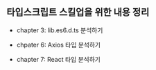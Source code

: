 ## 타입스크립트 스킬업을 위한 내용 정리

- chapter 3: lib.es6.d.ts 분석하기

- chpater 6: Axios 타입 분석하기

- chapter 7: React 타입 분석하기
